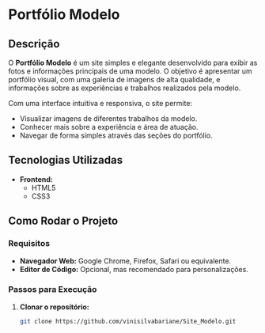 # Portfólio Modelo
## Descrição

O **Portfólio Modelo** é um site simples e elegante desenvolvido para exibir as fotos e informações principais de uma modelo. O objetivo é apresentar um portfólio visual, com uma galeria de imagens de alta qualidade, e informações sobre as experiências e trabalhos realizados pela modelo.

Com uma interface intuitiva e responsiva, o site permite:
- Visualizar imagens de diferentes trabalhos da modelo.
- Conhecer mais sobre a experiência e área de atuação.
- Navegar de forma simples através das seções do portfólio.

## Tecnologias Utilizadas

- **Frontend:**  
  - HTML5
  - CSS3

## Como Rodar o Projeto

### Requisitos

- **Navegador Web:** Google Chrome, Firefox, Safari ou equivalente.
- **Editor de Código:** Opcional, mas recomendado para personalizações.
  
### Passos para Execução

1. **Clonar o repositório:**
   ```bash
   git clone https://github.com/vinisilvabariane/Site_Modelo.git
